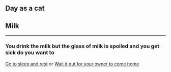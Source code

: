 ## Day as a cat
## Milk
---
### You drink the milk but the glass of milk is spoiled and you get sick do you want to

[Go to sleep and rest](rest.md)
or
[Wait it out for your owner to come home](wait.md)


